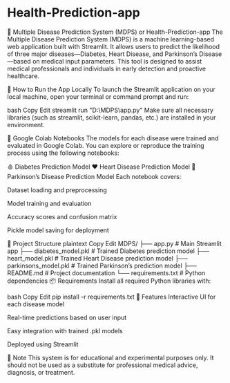 # Health-Prediction-app

🧠 Multiple Disease Prediction System (MDPS) or  Health-Prediction-app
The Multiple Disease Prediction System (MDPS) is a machine learning-based web application built with Streamlit. It allows users to predict the likelihood of three major diseases—Diabetes, Heart Disease, and Parkinson’s Disease—based on medical input parameters. This tool is designed to assist medical professionals and individuals in early detection and proactive healthcare.

🚀 How to Run the App Locally
To launch the Streamlit application on your local machine, open your terminal or command prompt and run:

bash
Copy
Edit
streamlit run "D:\MDPS\app.py"
Make sure all necessary libraries (such as streamlit, scikit-learn, pandas, etc.) are installed in your environment.

🧪 Google Colab Notebooks
The models for each disease were trained and evaluated in Google Colab. You can explore or reproduce the training process using the following notebooks:

🩸 Diabetes Prediction Model
❤️ Heart Disease Prediction Model
🧠 Parkinson’s Disease Prediction Model
Each notebook covers:

Dataset loading and preprocessing

Model training and evaluation

Accuracy scores and confusion matrix

Pickle model saving for deployment

📂 Project Structure
plaintext
Copy
Edit
MDPS/
├── app.py                   # Main Streamlit app
├── diabetes_model.pkl       # Trained Diabetes prediction model
├── heart_model.pkl          # Trained Heart Disease prediction model
├── parkinsons_model.pkl     # Trained Parkinson’s prediction model
├── README.md                # Project documentation
└── requirements.txt         # Python dependencies
📦 Requirements
Install all required Python libraries with:

bash
Copy
Edit
pip install -r requirements.txt
🏁 Features
Interactive UI for each disease model

Real-time predictions based on user input

Easy integration with trained .pkl models

Deployed using Streamlit

📌 Note
This system is for educational and experimental purposes only. It should not be used as a substitute for professional medical advice, diagnosis, or treatment.
